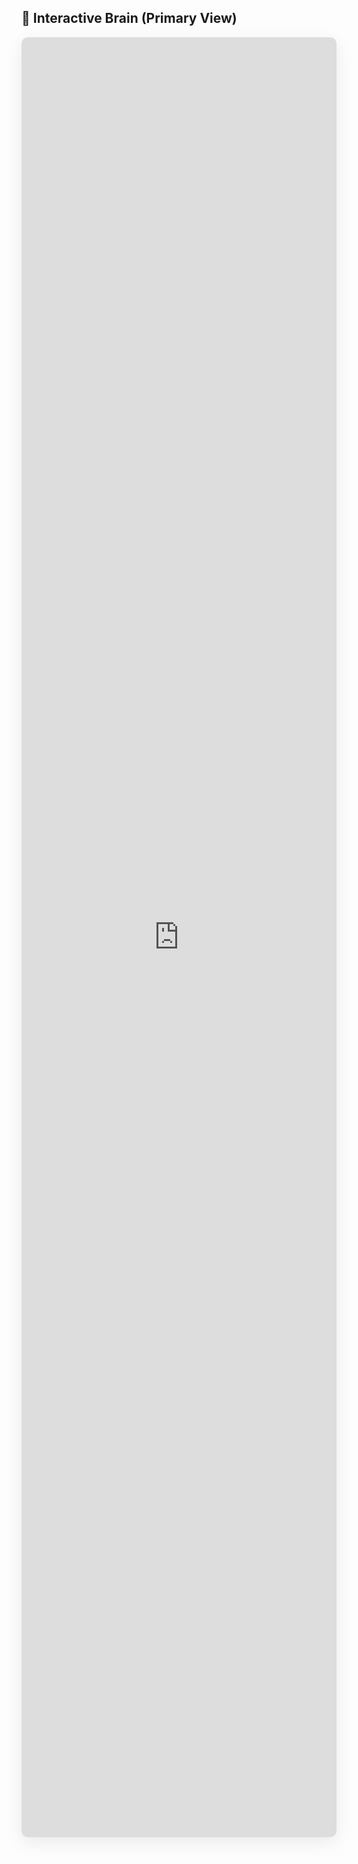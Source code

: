 <!-- TOP: MAIN 3D BRAIN (Sketchfab) -->
<style>
  .embed-hero { position:relative; width:100%; height:72vh; min-height:520px; border:0; border-radius:10px; box-shadow:0 8px 28px rgba(0,0,0,.08); overflow:hidden; }
  .embed-hero iframe { position:absolute; inset:0; width:100%; height:100%; border:0; }
</style>

<h2>🧠 Interactive Brain (Primary View)</h2>
<div class="embed-hero">
  <iframe
    title="Motor and Sensory Areas of the Cerebral Cortex"
    src="https://sketchfab.com/models/300c488c013f4d41ad5acab9ef08e50a/embed"
    allow="autoplay; fullscreen; xr-spatial-tracking"
    mozallowfullscreen="true"
    webkitallowfullscreen="true">
  </iframe>
</div>
